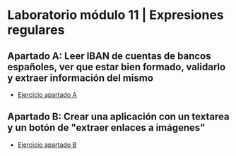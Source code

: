 # Laboratorio módulo 11 | Expresiones regulares

## Apartado A: Leer IBAN de cuentas de bancos españoles, ver que estar bien formado, validarlo y extraer información del mismo

- [Ejercicio apartado A](./A-iban/)

## Apartado B: Crear una aplicación con un textarea y un botón de "extraer enlaces a imágenes"

- [Ejercicio apartado B](./B-extraer-img/)
